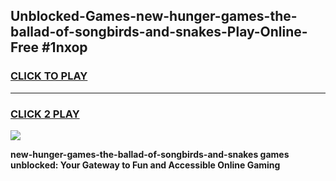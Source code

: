 
## Unblocked-Games-new-hunger-games-the-ballad-of-songbirds-and-snakes-Play-Online-Free #1nxop
<h3>
<a href="https://us.freeplayer.one?title=new-hunger-games-the-ballad-of-songbirds-and-snakes&ref=10M">CLICK TO PLAY</a></h3>
<hr>

<h3>
<a href="https://us.freeplayer.one?title=new-hunger-games-the-ballad-of-songbirds-and-snakes&ref=10M">CLICK 2 PLAY</a>
  
</h3>

<a href="https://us.freeplayer.one?title=new-hunger-games-the-ballad-of-songbirds-and-snakes&ref=10M"><img src="https://clearcache.store/games.png"></a>


**new-hunger-games-the-ballad-of-songbirds-and-snakes games unblocked: Your Gateway to Fun and Accessible Online Gaming**
